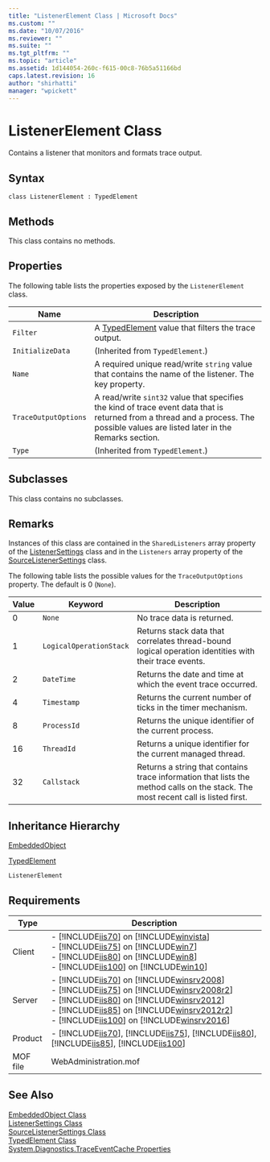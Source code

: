 ```yaml
---
title: "ListenerElement Class | Microsoft Docs"
ms.custom: ""
ms.date: "10/07/2016"
ms.reviewer: ""
ms.suite: ""
ms.tgt_pltfrm: ""
ms.topic: "article"
ms.assetid: 1d144054-260c-f615-00c8-76b5a51166bd
caps.latest.revision: 16
author: "shirhatti"
manager: "wpickett"
---
```

# ListenerElement Class
Contains a listener that monitors and formats trace output.  
  
## Syntax  
  
```vbs  
class ListenerElement : TypedElement  
```  
  
## Methods  
 This class contains no methods.  
  
## Properties  
 The following table lists the properties exposed by the `ListenerElement` class.  
  
|Name|Description|  
|----------|-----------------|  
|`Filter`|A [TypedElement](../wmi-provider/typedelement-class.md) value that filters the trace output.|  
|`InitializeData`|(Inherited from `TypedElement`.)|  
|`Name`|A required unique read/write `string` value that contains the name of the listener. The key property.|  
|`TraceOutputOptions`|A read/write `sint32` value that specifies the kind of trace event data that is returned from a thread and a process. The possible values are listed later in the Remarks section.|  
|`Type`|(Inherited from `TypedElement`.)|  
  
## Subclasses  
 This class contains no subclasses.  
  
## Remarks  
 Instances of this class are contained in the `SharedListeners` array property of the [ListenerSettings](../wmi-provider/listenersettings-class.md) class and in the `Listeners` array property of the [SourceListenerSettings](../wmi-provider/sourcelistenersettings-class.md) class.  
  
 The following table lists the possible values for the `TraceOutputOptions` property. The default is 0 (`None`).  
  
|Value|Keyword|Description|  
|-----------|-------------|-----------------|  
|0|`None`|No trace data is returned.|  
|1|`LogicalOperationStack`|Returns stack data that correlates thread-bound logical operation identities with their trace events.|  
|2|`DateTime`|Returns the date and time at which the event trace occurred.|  
|4|`Timestamp`|Returns the current number of ticks in the timer mechanism.|  
|8|`ProcessId`|Returns the unique identifier of the current process.|  
|16|`ThreadId`|Returns a unique identifier for the current managed thread.|  
|32|`Callstack`|Returns a string that contains trace information that lists the method calls on the stack. The most recent call is listed first.|  
  
## Inheritance Hierarchy  
 [EmbeddedObject](../wmi-provider/embeddedobject-class1.md)  
  
 [TypedElement](../wmi-provider/typedelement-class.md)  
  
 `ListenerElement`  
  
## Requirements  
  
|Type|Description|  
|----------|-----------------|  
|Client|-   [!INCLUDE[iis70](../wmi-provider/includes/iis70-md.md)] on [!INCLUDE[winvista](../wmi-provider/includes/winvista-md.md)]<br />-   [!INCLUDE[iis75](../wmi-provider/includes/iis75-md.md)] on [!INCLUDE[win7](../wmi-provider/includes/win7-md.md)]<br />-   [!INCLUDE[iis80](../wmi-provider/includes/iis80-md.md)] on [!INCLUDE[win8](../wmi-provider/includes/win8-md.md)]<br />-   [!INCLUDE[iis100](../wmi-provider/includes/iis100-md.md)] on [!INCLUDE[win10](../wmi-provider/includes/win10-md.md)]|  
|Server|-   [!INCLUDE[iis70](../wmi-provider/includes/iis70-md.md)] on [!INCLUDE[winsrv2008](../wmi-provider/includes/winsrv2008-md.md)]<br />-   [!INCLUDE[iis75](../wmi-provider/includes/iis75-md.md)] on [!INCLUDE[winsrv2008r2](../wmi-provider/includes/winsrv2008r2-md.md)]<br />-   [!INCLUDE[iis80](../wmi-provider/includes/iis80-md.md)] on [!INCLUDE[winsrv2012](../wmi-provider/includes/winsrv2012-md.md)]<br />-   [!INCLUDE[iis85](../wmi-provider/includes/iis85-md.md)] on [!INCLUDE[winsrv2012r2](../wmi-provider/includes/winsrv2012r2-md.md)]<br />-   [!INCLUDE[iis100](../wmi-provider/includes/iis100-md.md)] on [!INCLUDE[winsrv2016](../wmi-provider/includes/winsrv2016-md.md)]|  
|Product|-   [!INCLUDE[iis70](../wmi-provider/includes/iis70-md.md)], [!INCLUDE[iis75](../wmi-provider/includes/iis75-md.md)], [!INCLUDE[iis80](../wmi-provider/includes/iis80-md.md)], [!INCLUDE[iis85](../wmi-provider/includes/iis85-md.md)], [!INCLUDE[iis100](../wmi-provider/includes/iis100-md.md)]|  
|MOF file|WebAdministration.mof|  
  
## See Also  
 [EmbeddedObject Class](../wmi-provider/embeddedobject-class1.md)   
 [ListenerSettings Class](../wmi-provider/listenersettings-class.md)   
 [SourceListenerSettings Class](../wmi-provider/sourcelistenersettings-class.md)   
 [TypedElement Class](../wmi-provider/typedelement-class.md)   
 [System.Diagnostics.TraceEventCache Properties](http://go.microsoft.com/fwlink/?LinkId=71875)
